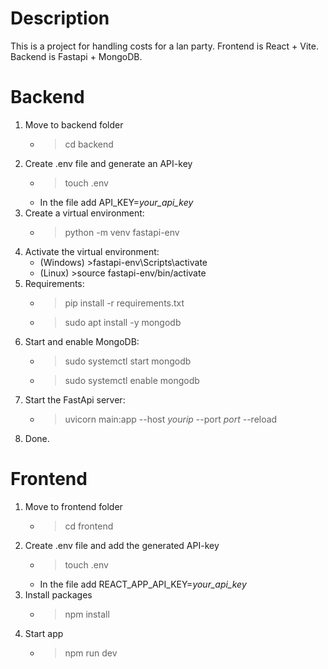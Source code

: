 # Description

This is a project for handling costs for a lan party. Frontend is React + Vite. Backend is Fastapi + MongoDB.

# Backend

1. Move to backend folder
   - > cd backend
2. Create .env file and generate an API-key
   - > touch .env
   - In the file add API_KEY=_your_api_key_
3. Create a virtual environment:
   - > python -m venv fastapi-env
4. Activate the virtual environment:
   - (Windows) >fastapi-env\Scripts\activate
   - (Linux) >source fastapi-env/bin/activate
5. Requirements:
   - > pip install -r requirements.txt
   - > sudo apt install -y mongodb
6. Start and enable MongoDB:
   - > sudo systemctl start mongodb
   - > sudo systemctl enable mongodb
7. Start the FastApi server:
   - > uvicorn main:app --host _yourip_ --port _port_ --reload
8. Done.

# Frontend

1. Move to frontend folder
   - > cd frontend
2. Create .env file and add the generated API-key
   - > touch .env
   - In the file add REACT_APP_API_KEY=_your_api_key_
3. Install packages
   - > npm install
4. Start app
   - > npm run dev
